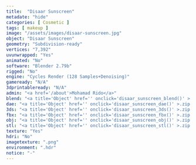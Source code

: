 ```yaml
---
title:  "Disaar Sunscreen"
metadate: "hide"
categories: [ Cosmetic ]
tags: [ makeup ]
image: "/assets/images/disaar-sunscreen.jpg"
object: "Disaar Sunscreen"
geometry: "Subdivision-ready"
vertices: "7,392"
uvunwrapped: "Yes"
animated: "No"
software: "Blender 2.79b"
rigged: "No"
engine: "Cycles Render (128 Samples+Denoising)"
gameready: "N/A"
3dprintableready: "N/A"
admin: "<a href='/about'>Mohamad Rido</a>"
blend: "<a title='Object' href='' onclick='disaar_sunscreen_blend()' >.zip 689.3 kB</a>"
dae: "<a title='Object' href='' onclick='disaar_sunscreen_dae()' >.zip 315.7 kB</a>"
3ds: "<a title='Object' href='' onclick='disaar_sunscreen_3ds()' >.zip 196.5 kB</a>"
fbx: "<a title='Object' href='' onclick='disaar_sunscreen_fbx()' >.zip 348.2 kB</a>"
obj: "<a title='Object' href='' onclick='disaar_sunscreen_obj()' >.zip 250.1 kB</a>"
stl: "<a title='Object' href='' onclick='disaar_sunscreen_stl()' >.zip 275.5 kB</a>"
texture: "Yes"
hdri: "No"
imagetexture: ".png"
environment: ".hdr"
notice: "-"
---
```


